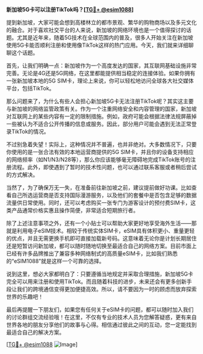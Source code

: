 **新加坡5G卡可以注册TikTok吗？[[TG💪+ @esim1088](https://t.me/s/esim1088)]**

提到新加坡，大家可能会想到高楼林立的都市景观、繁华的购物商场以及多元文化的融合。对于喜欢社交平台的人来说，新加坡的网络环境也是一个值得探讨的话题。尤其是近年来，随着5G技术在全球范围内的普及，很多人开始关注在新加坡使用5G卡能否顺利注册和使用像TikTok这样的热门应用。今天，我们就来详细聊聊这个话题。

首先，让我们明确一点：新加坡作为一个高度发达的国家，其互联网基础设施非常完善。无论是4G还是5G网络，在这里都能提供相当稳定的连接体验。如果你拥有一张新加坡本地的5G SIM卡，理论上来说，你可以轻松地访问全球各大社交媒体平台，包括TikTok。

那么问题来了，为什么有些人会担心新加坡5G卡无法注册TikTok呢？其实这主要与新加坡的网络监管政策有关。作为一个注重网络安全和内容管理的国家，新加坡对互联网上的某些内容有一定的限制措施。例如，政府可能会根据法律法规屏蔽掉一些被认为不适合公开传播的信息或服务。因此，部分用户可能会遇到无法正常登录TikTok的情况。

不过别急着失望！实际上，这种情况并不普遍，也并非绝对。大多数情况下，只要你使用的是一张合法有效的本地运营商提供的5G SIM卡，并且你的设备支持相应的网络频率（如N1/N3/N28等），那么你应该能够毫无障碍地完成TikTok账号的注册流程。此外，即使遇到了暂时的技术性问题，也可以通过联系客服或者稍后尝试的方式解决。

当然了，为了确保万无一失，在准备前往新加坡之前，建议提前做好功课。比如查看自己所选运营商是否支持国际漫游服务，以及他们的套餐中是否包含足够的数据流量供日常使用。同时，还可以考虑购买一张专门为游客设计的预付费SIM卡，这类产品通常价格实惠且操作简便，非常适合短期旅行者。

除了上述注意事项之外，还有一个小贴士可以帮助大家更好地享受海外生活——那就是利用电子eSIM技术。相较于传统实体SIM卡，eSIM具有体积更小、重量更轻的优点，并且无需更换手机即可直接加载新号码。这意味着无论你是计划长期居住还是短暂访问新加坡，都可以随时随地切换至最适合自己的网络方案。目前市面上已经有许多品牌推出了兼容多种网络制式的高质量eSIM卡，比如我们熟悉的“eSIM1088”就是这样一个可靠的选择。

说到这里，想必大家都明白了：只要遵循当地规定并采取合理措施，新加坡5G卡完全可以用来注册和使用TikTok。而且随着科技的进步，未来还会有更多创新手段让我们的跨境通信变得更加便捷高效。所以，请不要因为一时的顾虑而放弃探索世界的乐趣吧！

最后再提醒一下朋友们，如果您有任何关于eSIM卡的问题，都可以随时加入我们的讨论群组交流经验哦！在这里，不仅有专业的技术人员为您解答疑惑，更有来自世界各地的朋友分享他们的故事与心得。相信通过彼此之间的互动，您一定能找到最适合自己的解决方案。

[[TG💪+ @esim1088](https://t.me/s/esim1088) ![Image](https://i.postimg.cc/4NQfJmqS/Snipaste-2025-05-13-00-14-12.png)]